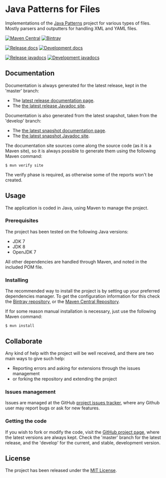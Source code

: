 # Java Patterns for Files

Implementations of the [Java Patterns][java-patterns] project for various types of files. Mostly parsers and outputters for handling XML and YAML files.

[![Maven Central](https://img.shields.io/maven-central/v/com.wandrell/java-patterns-files.svg)][maven-repo]
[![Bintray](https://api.bintray.com/packages/bernardo-mg/maven/java-patterns-files/images/download.svg)][bintray-repo]

[![Release docs](https://img.shields.io/badge/docs-release-blue.svg)][site-release]
[![Development docs](https://img.shields.io/badge/docs-develop-blue.svg)][site-develop]

[![Release javadocs](https://img.shields.io/badge/javadocs-release-blue.svg)][javadoc-release]
[![Development javadocs](https://img.shields.io/badge/javadocs-develop-blue.svg)][javadoc-develop]

## Documentation

Documentation is always generated for the latest release, kept in the 'master' branch:

- The [latest release documentation page][site-release].
- The [the latest release Javadoc site][javadoc-release].

Documentation is also generated from the latest snapshot, taken from the 'develop' branch:

- The [the latest snapshot documentation page][site-develop].
- The [the latest snapshot Javadoc site][javadoc-develop].

The documentation site sources come along the source code (as it is a Maven site), so it is always possible to generate them using the following Maven command:

```
$ mvn verify site
```

The verify phase is required, as otherwise some of the reports won't be created.

## Usage

The application is coded in Java, using Maven to manage the project.

### Prerequisites

The project has been tested on the following Java versions:
* JDK 7
* JDK 8
* OpenJDK 7

All other dependencies are handled through Maven, and noted in the included POM file.

### Installing

The recommended way to install the project is by setting up your preferred dependencies manager. To get the configuration information for this check the [Bintray repository][bintray-repo], or the [Maven Central Repository][maven-repo].

If for some reason manual installation is necessary, just use the following Maven command:

```
$ mvn install
```

## Collaborate

Any kind of help with the project will be well received, and there are two main ways to give such help:

- Reporting errors and asking for extensions through the issues management
- or forking the repository and extending the project

### Issues management

Issues are managed at the GitHub [project issues tracker][issues], where any Github user may report bugs or ask for new features.

### Getting the code

If you wish to fork or modify the code, visit the [GitHub project page][scm], where the latest versions are always kept. Check the 'master' branch for the latest release, and the 'develop' for the current, and stable, development version.

## License

The project has been released under the [MIT License][license].

[bintray-repo]: https://bintray.com/bernardo-mg/maven/java-patterns-files/view
[maven-repo]: http://mvnrepository.com/artifact/com.wandrell/java-patterns-files
[issues]: https://github.com/bernardo-mg/java-patterns-files/issues
[javadoc-develop]: http://docs.wandrell.com/maven/java-patterns-files/apidocs
[javadoc-release]: http://docs.wandrell.com/development/maven/java-patterns-files/apidocs
[license]: http://www.opensource.org/licenses/mit-license.php
[scm]: https://github.com/bernardo-mg/java-patterns-files
[site-develop]: http://docs.wandrell.com/development/maven/java-patterns-files
[site-release]: http://docs.wandrell.com/maven/java-patterns-files

[java-patterns]: https://github.com/bernardo-mg/java-patterns
